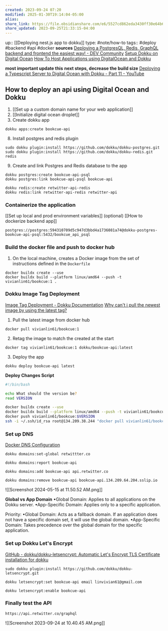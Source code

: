 ```yaml
---
created: 2023-09-24 07:20
modified: 2025-01-30T19:14:04-05:00
alias: 
share_link: https://file.obsidianshare.com/e6/5527cd862eda3430ff30e64b6a273c41.html#MXyetY1S7YeSwvHgcTA1M4H4VwVuuT4gesZS3mcTLJI
share_updated: 2023-09-25T21:33:15-04:00
---
```

up:: [[Deploying nest.js app to dokku]]
type: #note/how-to 
tags:: #deploy #backend #api #docker 
**sources**
[Deploying a PostgresQL, Redis, GraphQL backend and frontend the easiest way! - DEV Community](https://dev.to/lastnameswayne/deploying-a-postgresql-redis-graphql-backend-and-frontend-the-easiest-way-4gob)
[Setup Dokku on Digital Ocean](https://robertcooper.me/post/setup-dokku-digital-ocean)
[How To Host Applications using DigitalOcean and Dokku](https://auth0.com/blog/hosting-applications-using-digitalocean-and-dokku/)

**most important update this**
**next steps, decrease the build size**
[Deploying a Typescript Server to Digital Ocean with Dokku - Part 11 - YouTube](https://www.youtube.com/watch?v=AdHwBKKQHZ4&list=PLN3n1USn4xlnfJIQBa6bBjjiECnk6zL6s&index=13)
## How to deploy an api using Digital Ocean and Dokku

1. [[Set up a custom domain name for your web application]]
2. [[Initialize digital ocean droplet]]
3. Create dokku app
```
dokku apps:create bookcue-api
```
8. Install postgres and redis plugin
```
sudo dokku plugin:install https://github.com/dokku/dokku-postgres.git
sudo dokku plugin:install https://github.com/dokku/dokku-redis.git redis
```
9. Create and link Postgres and Redis database to the app
```
dokku postgres:create bookcue-api-psql
dokku postgres:link bookcue-api-psql bookcue-api
```

```
dokku redis:create retwitter-api-redis
dokku redis:link retwitter-api-redis retwitter-api
```
### Containerize the application
[[Set up local and prod environment variables]] (optional)
[[How to dockerize backend app]]

```
postgres://postgres:594310709d5c947d3bbd4a1736081a74@dokku-postgres-bookcue-api-psql:5432/bookcue_api_psql
```
### Build the docker file and push to docker hub
1. On the local machine, creates a Docker image from the set of instructions defined in the `Dockerfile`
```
docker buildx create --use
docker buildx build --platform linux/amd64 --push -t vivianlin61/bookcue:1 .
```

### Dokku Image Tag Deployment
[Image Tag Deployment - Dokku Documentation](https://dokku.com/docs~v0.8.2/deployment/methods/images/)
[Why can't i pull the newest image by using the latest tag?](https://cloud.ibm.com/docs/Registry?topic=Registry-troubleshoot-docker-latest)
1. Pull the latest image from docker hub
```
docker pull vivianlin61/bookcue:1
```
2. Retag the image to match the created at the start
```
docker tag vivianlin61/bookcue:1 dokku/bookcue-api:latest
```
3. Deploy the app
```
dokku deploy bookcue-api latest
```
**Deploy Changes Script**
``` bash
#!/bin/bash

echo What should the version be?
read VERSION

docker buildx create --use
docker buildx build --platform linux/amd64 --push -t vivianlin61/bookcue:$VERSION .
docker push vivianlin61/bookcue:$VERSION
ssh -i ~/.ssh/id_rsa root@134.209.38.244 "docker pull vivianlin61/bookcue:$VERSION && docker tag vivianlin61/bookcue:$VERSION dokku/api:$VERSION && dokku deploy api $VERSION"

```
### Set up DNS
[Docker DNS Configuration](https://dokku.com/docs~v0.11.6/configuration/domains/)
```
dokku domains:set-global retwittter.co
```

```
dokku domains:report bookcue-api
```

```
dokku domains:add bookcue-api api.retwitter.co
```

```
dokku domains:remove bookcue-api bookcue-api.134.209.64.204.sslip.io
```

![[Screenshot 2024-05-15 at 11.50.52 AM.png]]


**Global vs App Domain**
•Global Domain: Applies to all applications on the Dokku server.
 •App-Specific Domain: Applies only to a specific application.

 Priority:
 •Global Domain: Acts as a fallback domain. If an application does not have a specific domain set, it will use the global domain.
 •App-Specific Domain: Takes precedence over the global domain for the specific application.
### Set up Dokku Let's Encrypt
[GitHub - dokku/dokku-letsencrypt: Automatic Let's Encrypt TLS Certificate installation for dokku](https://github.com/dokku/dokku-letsencrypt)
```
sudo dokku plugin:install https://github.com/dokku/dokku-letsencrypt.git
```

```
dokku letsencrypt:set bookcue-api email linvivian61@gmail.com
```

```
dokku letsencrypt:enable bookcue-api
```


### Finally test the API
```
https://api.retwitter.co/graphql
```
![[Screenshot 2023-09-24 at 10.40.45 AM.png]]
